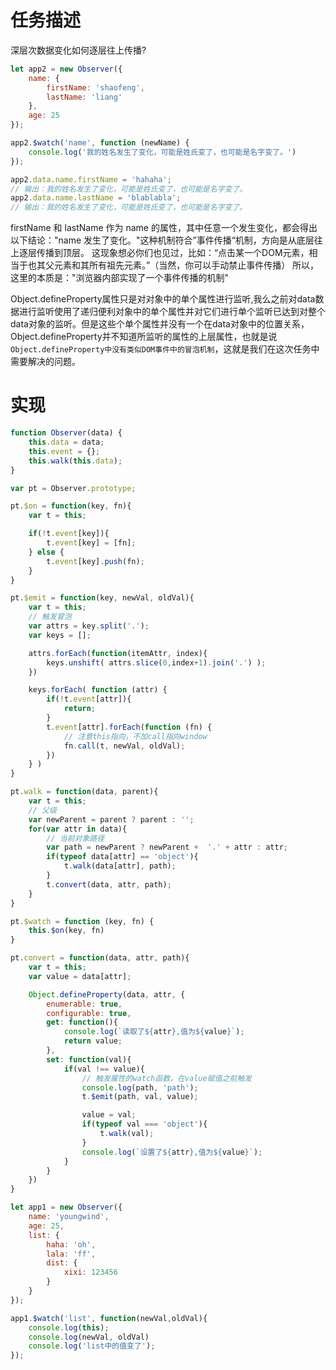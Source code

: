 # 任务描述

深层次数据变化如何逐层往上传播?

```javascript
let app2 = new Observer({
    name: {
        firstName: 'shaofeng',
        lastName: 'liang'
    },
    age: 25
});

app2.$watch('name', function (newName) {
    console.log('我的姓名发生了变化，可能是姓氏变了，也可能是名字变了。')
});

app2.data.name.firstName = 'hahaha';
// 输出：我的姓名发生了变化，可能是姓氏变了，也可能是名字变了。
app2.data.name.lastName = 'blablabla';
// 输出：我的姓名发生了变化，可能是姓氏变了，也可能是名字变了。
```

firstName 和 lastName 作为 name 的属性，其中任意一个发生变化，都会得出以下结论："name 发生了变化。"这种机制符合”事件传播“机制，方向是从底层往上逐层传播到顶层。
这现象想必你们也见过，比如：“点击某一个DOM元素，相当于也其父元素和其所有祖先元素。”（当然，你可以手动禁止事件传播） 所以，这里的本质是："浏览器内部实现了一个事件传播的机制"

Object.defineProperty属性只是对对象中的单个属性进行监听,我么之前对data数据进行监听使用了递归便利对象中的单个属性并对它们进行单个监听已达到对整个data对象的监听。但是这些个单个属性并没有一个在data对象中的位置关系，Object.defineProperty并不知道所监听的属性的上层属性，也就是说`Object.defineProperty中没有类似DOM事件中的冒泡机制`，这就是我们在这次任务中需要解决的问题。

# 实现

```javascript
function Observer(data) {
    this.data = data;
    this.event = {};
    this.walk(this.data);
}

var pt = Observer.prototype;

pt.$on = function(key, fn){
    var t = this;

    if(!t.event[key]){
        t.event[key] = [fn];
    } else {
        t.event[key].push(fn);
    }
}

pt.$emit = function(key, newVal, oldVal){
    var t = this;
    // 触发冒泡
    var attrs = key.split('.');
    var keys = [];

    attrs.forEach(function(itemAttr, index){
        keys.unshift( attrs.slice(0,index+1).join('.') );
    })

    keys.forEach( function (attr) {
        if(!t.event[attr]){
            return;
        }
        t.event[attr].forEach(function (fn) {
            // 注意this指向，不加call指向window
            fn.call(t, newVal, oldVal);
        })
    } )
}

pt.walk = function(data, parent){
    var t = this;
    // 父级
    var newParent = parent ? parent : '';
    for(var attr in data){
        // 当前对象路径
        var path = newParent ? newParent +  '.' + attr : attr;
        if(typeof data[attr] == 'object'){
            t.walk(data[attr], path);
        }
        t.convert(data, attr, path);
    }
}

pt.$watch = function (key, fn) {
    this.$on(key, fn)
}

pt.convert = function(data, attr, path){
    var t = this;
    var value = data[attr];

    Object.defineProperty(data, attr, {
        enumerable: true,
        configurable: true,
        get: function(){
            console.log(`读取了${attr},值为${value}`);
            return value;
        },
        set: function(val){
            if(val !== value){
                // 触发属性的watch函数，在value赋值之前触发
                console.log(path, 'path');
                t.$emit(path, val, value);

                value = val;
                if(typeof val === 'object'){
                    t.walk(val);
                }
                console.log(`设置了${attr},值为${value}`);
            }
        }
    })
}

let app1 = new Observer({
    name: 'youngwind',
    age: 25,
    list: {
        haha: 'oh',
        lala: 'ff',
        dist: {
            xixi: 123456
        }
    }
});

app1.$watch('list', function(newVal,oldVal){
    console.log(this);
    console.log(newVal, oldVal)
    console.log('list中的值变了');
});
```

<!-- ```javascript
function Observer(obj){
    this.data = obj;
    this.walk(obj);
    this.event = {};
}

var pt = Observer.prototype;

// 发布-订阅模式

// 事件绑定，类似DOM中的addEventListener
pt.$on = function (attr, fn) {
    if( this.event[attr] ){
        this.event[attr].push(fn);
    }else{
        this.event[attr] = [fn]
    }
}

// 触发事件
pt.$emit = function (attr, newVal, oldVal) {
    if(this.event[attr] && this.event.hasOwnProperty(attr) ){
        this.event[attr].forEach( ( fn ) => {
            fn(newVal, oldVal)
        } )
    }
}

pt.walk = function(obj, parent){
    var t = this;
    var parent = parent ? parent : '';
    for(var attr in obj){
        var item = obj[attr];
        var path = parent ? parent + '.' + attr : attr;
        if(typeof item === 'object'){
            t.walk(item, path);
        }
        // 不论对象还是简单类型的值都监听
        t.convert(obj, attr, path)
    }
}

pt.convert = function(obj, attr, path){
    var value = obj[attr];
    var t = this;
    Object.defineProperty(obj, attr, {
        enumerable: true,  // 当且仅当该属性的 enumerable 为 true 时，该属性才能够出现在对象的枚举属性中。默认为 false。
        configurable: true,  // 当且仅当该属性的 configurable 为 true 时，该属性描述符才能够被改变，也能够被删除。默认为 false。
        get() {
            console.log(`你访问了${attr}`);
            return value
        },
        set(newVal) {
            console.log(newVal)
            if (value !== newVal) {
                t.$emit(path, newVal, value);
                if( typeof newVal === 'object' ){
                    t.walk( newVal, path );
                }
                value = newVal
            }
        }
    })
}


pt.$watch = function (attr, fn) {
    this.$on( attr, fn )
}

let app1 = new Observer({
    name: 'youngwind',
    age: 25,
    list: {
        haha: 'oh',
        lala: 'ff',
        dist: {
            xixi: 123456
        }
    }
});

app1.$watch('age', function (age, oldAge) {
    console.log(`我的年纪变了，现在已经是：${age}岁了，原来的年龄是${oldAge}岁。`)
});
```

```javascript
function Observer(obj){
            this.data = obj;
            this.walk(obj);
            this.event = {}
        }

        var pt = Observer.prototype;

        pt.$on = function (attr, fn) {
            if( this.event[attr] ){
                this.event[attr].push(fn);
            }else{
                this.event[attr] = [fn]
            }
        }

        pt.$emit = function (attr, val) {
            if(this.event[attr] && this.event.hasOwnProperty(attr) ){
                var attrs = attr.split('.');
                var flowAttr = []

                attrs.forEach( (attr, index) => {
                    flowAttr.unshift( attrs.slice(0, index+1).join('.') );
                } )

                console.log(attrs, flowAttr)

                flowAttr.forEach( (attr) => {
                    this.event[attr].forEach( ( fn ) => {
                        fn(val)
                    } )
                } )
            }
        }

        pt.walk = function(obj, parent){
            var t = this;
            var parent = parent ? parent : '';
            for(var attr in obj){
                var item = obj[attr];
                var path = parent ? parent + '.' + attr : attr;
                if(typeof item === 'object'){
                    t.walk(item, path);
                }
                // 不论对象还是简单类型的值都监听
                t.convert(obj, attr, path)
            }
        }

        pt.convert = function(obj, attr, path){
            var value = obj[attr];
            var t = this;
            Object.defineProperty(obj, attr, {
                enumerable: true,  // 当且仅当该属性的 enumerable 为 true 时，该属性才能够出现在对象的枚举属性中。默认为 false。
                configurable: true,  // 当且仅当该属性的 configurable 为 true 时，该属性描述符才能够被改变，也能够被删除。默认为 false。
                get() {
                    console.log(`你访问了${attr}`);
                    return value
                },
                set(newVal) {
                    console.log(newVal)
                    if (value !== newVal) {
                        t.$emit(path, newVal);
                        if (typeof newVal === 'object') {
                            t.walk(newVal, path);
                        }
                        value = newVal
                    }
                }
            })
        }

        pt.$watch = function (attr, fn) {
            this.$on( attr, fn )
        }

        let app1 = new Observer({
            name: 'youngwind',
            age: 25,
            list: {
                haha: 'oh',
                lala: 'ff',
                dist: {
                    xixi: 123456
                }
            }
        });

        app1.$watch('list', function(age) {
            console.log(`list变了`)
        });

        app1.$watch('list.haha', function(age) {
            console.log(`list.haha变了,值为${age}`);
        });
``` -->
